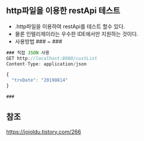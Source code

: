 ## http파일을 이용한 restApi 테스트
- .http파일을 이용하여 restApi를 테스트 할수 있다.
- 물론 인텔리제이라는 우수한 IDE에서만 지원하는 것이다.
- 사용방법 ### ~ ###
~~~ javascript
### 직접 JSON 사용
GET http://localhost:8080/custList
Content-Type: application/json

{
  "trxDate": "20190814"
}

###
~~~

## 참조
https://jojoldu.tistory.com/266
